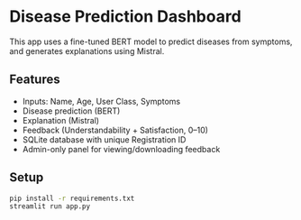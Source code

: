 
#  Disease Prediction Dashboard

This app uses a fine-tuned BERT model to predict diseases from symptoms, and generates explanations using Mistral.

## Features
- Inputs: Name, Age, User Class, Symptoms
- Disease prediction (BERT)
- Explanation (Mistral)
- Feedback (Understandability + Satisfaction, 0–10)
- SQLite database with unique Registration ID
- Admin-only panel for viewing/downloading feedback

## Setup

```bash
pip install -r requirements.txt
streamlit run app.py

